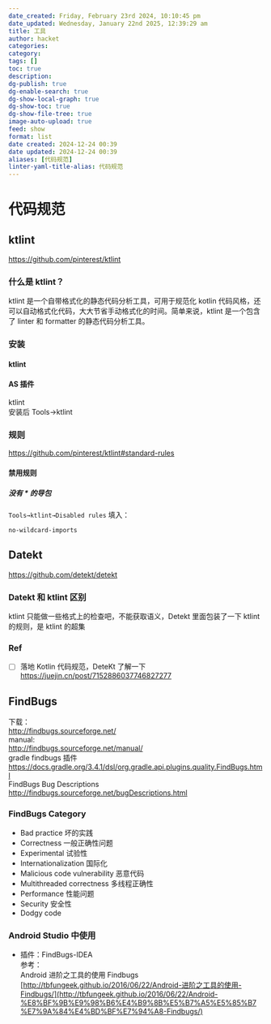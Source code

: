 ```yaml
---
date_created: Friday, February 23rd 2024, 10:10:45 pm
date_updated: Wednesday, January 22nd 2025, 12:39:29 am
title: 工具
author: hacket
categories: 
category: 
tags: []
toc: true
description: 
dg-publish: true
dg-enable-search: true
dg-show-local-graph: true
dg-show-toc: true
dg-show-file-tree: true
image-auto-upload: true
feed: show
format: list
date created: 2024-12-24 00:39
date updated: 2024-12-24 00:39
aliases: [代码规范]
linter-yaml-title-alias: 代码规范
---
```


# 代码规范

## ktlint

<https://github.com/pinterest/ktlint>

### 什么是 ktlint？

ktlint 是一个自带格式化的静态代码分析工具，可用于规范化 kotlin 代码风格，还可以自动格式化代码，大大节省手动格式化的时间。简单来说，ktlint 是一个包含了 linter 和 formatter 的静态代码分析工具。

### 安装

#### ktlint

#### AS 插件

ktlint<br />安装后 Tools→ktlint

### 规则

<https://github.com/pinterest/ktlint#standard-rules>

#### 禁用规则

##### 没有 * 的导包

`Tools→ktlint→Disabled rules` 填入：

```
no-wildcard-imports
```

## Datekt

<https://github.com/detekt/detekt>

### Datekt 和 ktlint 区别

ktlint 只能做一些格式上的检查吧，不能获取语义，Detekt 里面包装了一下 ktlint 的规则，是 ktlint 的超集

### Ref

- [ ] 落地 Kotlin 代码规范，DeteKt 了解一下<br /><https://juejin.cn/post/7152886037746827277>

## FindBugs

下载：<br /><http://findbugs.sourceforge.net/><br />manual:<br /><http://findbugs.sourceforge.net/manual/><br />gradle findbugs 插件<br /><https://docs.gradle.org/3.4.1/dsl/org.gradle.api.plugins.quality.FindBugs.html><br />FindBugs Bug Descriptions<br /><http://findbugs.sourceforge.net/bugDescriptions.html>

### FindBugs Category

- Bad practice 坏的实践
- Correctness 一般正确性问题
- Experimental 试验性
- Internationalization 国际化
- Malicious code vulnerability 恶意代码
- Multithreaded correctness 多线程正确性
- Performance 性能问题
- Security 安全性
- Dodgy code

### Android Studio 中使用

- 插件：FindBugs-IDEA<br />参考：<br />Android 进阶之工具的使用 Findbugs<br />[http://tbfungeek.github.io/2016/06/22/Android-进阶之工具的使用-Findbugs/](http://tbfungeek.github.io/2016/06/22/Android-%E8%BF%9B%E9%98%B6%E4%B9%8B%E5%B7%A5%E5%85%B7%E7%9A%84%E4%BD%BF%E7%94%A8-Findbugs/)

